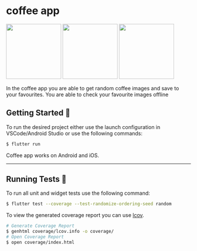 # coffee app

<img height="150" src="/Users/laaouissi/StudioProjects/coffee/screenshots/home.png" width="150"/>
<img height="150" src="/Users/laaouissi/StudioProjects/coffee/screenshots/home_loaded.png" width="150"/>
<img height="150" src="/Users/laaouissi/StudioProjects/coffee/screenshots/favourite.png" width="150"/>

In the coffee app you are able to get random coffee images and save to your favourites.
You are able to check your favourite images offline

## Getting Started 🚀

To run the desired project either use the launch configuration in VSCode/Android Studio or use the following commands:

```sh
$ flutter run
```

Coffee app works on Android and iOS.

---

## Running Tests 🧪

To run all unit and widget tests use the following command:

```sh
$ flutter test --coverage --test-randomize-ordering-seed random
```

To view the generated coverage report you can use [lcov](https://github.com/linux-test-project/lcov).

```sh
# Generate Coverage Report
$ genhtml coverage/lcov.info -o coverage/
# Open Coverage Report
$ open coverage/index.html
```
